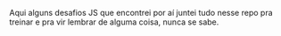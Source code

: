 Aqui alguns desafios JS que encontrei por aí juntei tudo nesse repo
pra treinar e pra vir lembrar de alguma coisa, nunca se sabe.
